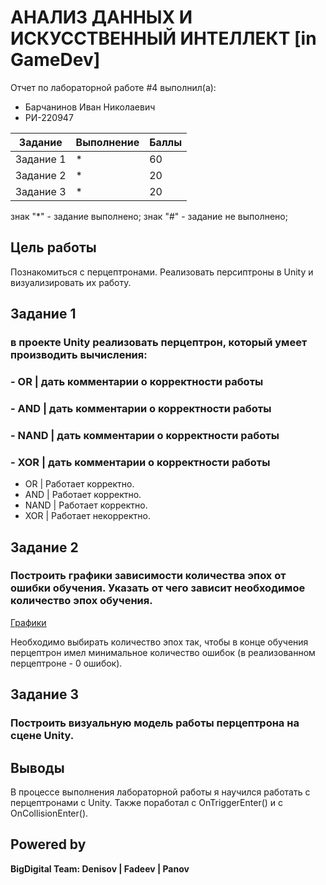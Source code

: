 # АНАЛИЗ ДАННЫХ И ИСКУССТВЕННЫЙ ИНТЕЛЛЕКТ [in GameDev]
Отчет по лабораторной работе #4 выполнил(а):
- Барчанинов Иван Николаевич
- РИ-220947

| Задание | Выполнение | Баллы |
| ------ | ------ | ------ |
| Задание 1 | * | 60 |
| Задание 2 | * | 20 |
| Задание 3 | * | 20 |

знак "*" - задание выполнено; знак "#" - задание не выполнено;

## Цель работы
Познакомиться с перцептронами. Реализовать персиптроны в Unity и визуализировать их работу.

## Задание 1
### в проекте Unity реализовать перцептрон, который умеет производить вычисления:
### - OR | дать комментарии о корректности работы
### - AND | дать комментарии о корректности работы
### - NAND | дать комментарии о корректности работы
### - XOR | дать комментарии о корректности работы

- OR | Работает корректно.
- AND | Работает корректно.
- NAND | Работает корректно.
- XOR | Работает некорректно.


## Задание 2
### Построить графики зависимости количества эпох от ошибки  обучения. Указать от чего зависит необходимое количество эпох обучения.

[Графики](https://docs.google.com/spreadsheets/d/15CwL8dyK4UQrXg3jThti8cnGDhwGSpwOfm8WJo5o_eE/edit?usp=sharing)

Необходимо выбирать количество эпох так, чтобы в конце обучения перцептрон имел минимальное количество ошибок (в реализованном перцептроне - 0 ошибок).

## Задание 3
### Построить визуальную модель работы перцептрона на сцене Unity.

## Выводы

В процессе выполнения лабораторной работы я научился работать с перцептронами с Unity. Также поработал с OnTriggerEnter() и с OnCollisionEnter().

## Powered by

**BigDigital Team: Denisov | Fadeev | Panov**
